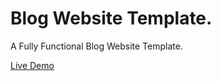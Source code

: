 # Blog Website Template.

A Fully Functional Blog Website Template.

[Live Demo](https://ajaxblog.agents-ofof.repl.co/)

